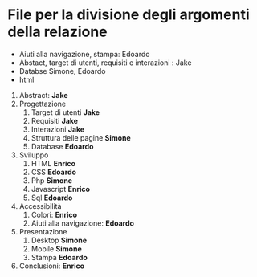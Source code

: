 # File per la divisione degli argomenti della relazione

- Aiuti alla navigazione, stampa:  Edoardo
- Abstact, target di utenti, requisiti e interazioni : Jake
- Databse Simone, Edoardo 
- html

1. Abstract: **Jake**
2. Progettazione  
    1.  Target di utenti  **Jake**
    1.  Requisiti  **Jake**
    3.	Interazioni  **Jake**
    4.	Struttura delle pagine **Simone**
    5.	Database **Edoardo**
3. Sviluppo  
    1.	HTML **Enrico**
    2.	CSS **Edoardo**
    3.	Php **Simone**
    4.	Javascript **Enrico**
    5.	Sql **Edoardo**
4. Accessibilità  
    1.	Colori: **Enrico**
    2.	Aiuti alla navigazione: **Edoardo**
5. Presentazione  
    1.	Desktop **Simone**
    2.	Mobile **Simone**
    3.	Stampa **Edoardo**
6. Conclusioni: **Enrico**
